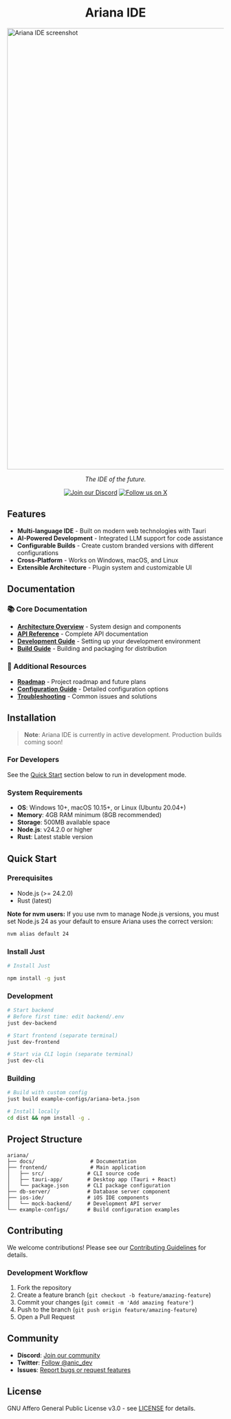 <p align="center">
  <h1 align="center">Ariana IDE</h1>
  <img src="assets/screenshot.jpg" width="1024" alt="Ariana IDE screenshot" />
  <br />
  <p align="center"><i>The IDE of the future.</i></p>
  <div align="center">
    <a href="https://discord.gg/Y3TFTmE89g"><img src="https://img.shields.io/discord/1312017605955162133?style=for-the-badge&color=7289da&label=Discord&logo=discord&logoColor=ffffff&size=10" alt="Join our Discord" /></a>
    <a href="https://twitter.com/anic_dev"><img src="https://img.shields.io/badge/Follow-@anic_dev-black?style=for-the-badge&logo=x&logoColor=white&size=10" alt="Follow us on X" /></a>
  </div>
</p>

## Features

- **Multi-language IDE** - Built on modern web technologies with Tauri
- **AI-Powered Development** - Integrated LLM support for code assistance
- **Configurable Builds** - Create custom branded versions with different configurations
- **Cross-Platform** - Works on Windows, macOS, and Linux
- **Extensible Architecture** - Plugin system and customizable UI

## Documentation

### 📚 Core Documentation
- [**Architecture Overview**](docs/ARCHITECTURE.md) - System design and components
- [**API Reference**](docs/API.md) - Complete API documentation
- [**Development Guide**](docs/DEV_GUIDE.md) - Setting up your development environment
- [**Build Guide**](docs/BUILD.md) - Building and packaging for distribution

### 🔧 Additional Resources
- [**Roadmap**](docs/ROADMAP.md) - Project roadmap and future plans
- [**Configuration Guide**](docs/CONFIGURATION.md) - Detailed configuration options
- [**Troubleshooting**](docs/TROUBLESHOOTING.md) - Common issues and solutions

## Installation

> **Note**: Ariana IDE is currently in active development. Production builds coming soon!

### For Developers
See the [Quick Start](#quick-start) section below to run in development mode.

### System Requirements
- **OS**: Windows 10+, macOS 10.15+, or Linux (Ubuntu 20.04+)
- **Memory**: 4GB RAM minimum (8GB recommended)
- **Storage**: 500MB available space
- **Node.js**: v24.2.0 or higher
- **Rust**: Latest stable version

## Quick Start

### Prerequisites

- Node.js (>= 24.2.0)
- Rust (latest)

**Note for nvm users:** If you use nvm to manage Node.js versions, you must set Node.js 24 as your default to ensure Ariana uses the correct version:

```bash
nvm alias default 24
```

### Install Just

```bash
# Install Just

npm install -g just
```

### Development
```bash
# Start backend
# Before first time: edit backend/.env
just dev-backend

# Start frontend (separate terminal)
just dev-frontend

# Start via CLI login (separate terminal)  
just dev-cli
```

### Building
```bash
# Build with custom config
just build example-configs/ariana-beta.json

# Install locally
cd dist && npm install -g .
```

## Project Structure

```
ariana/
├── docs/                  # Documentation
├── frontend/              # Main application
│   ├── src/              # CLI source code
│   ├── tauri-app/        # Desktop app (Tauri + React)
│   └── package.json      # CLI package configuration
├── db-server/            # Database server component
├── ios-ide/              # iOS IDE components
│   └── mock-backend/     # Development API server
└── example-configs/      # Build configuration examples
```

## Contributing

We welcome contributions! Please see our [Contributing Guidelines](CONTRIBUTING.md) for details.

### Development Workflow
1. Fork the repository
2. Create a feature branch (`git checkout -b feature/amazing-feature`)
3. Commit your changes (`git commit -m 'Add amazing feature'`)
4. Push to the branch (`git push origin feature/amazing-feature`)
5. Open a Pull Request

## Community

- **Discord**: [Join our community](https://discord.gg/Y3TFTmE89g)
- **Twitter**: [Follow @anic_dev](https://twitter.com/anic_dev)
- **Issues**: [Report bugs or request features](https://github.com/yourusername/ariana/issues)

## License

GNU Affero General Public License v3.0 - see [LICENSE](LICENSE) for details.
